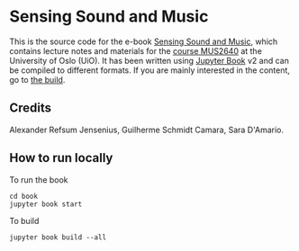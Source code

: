 # Sensing Sound and Music

This is the source code for the e-book [Sensing Sound and Music](https://alexarje.github.io/sensing/), which contains lecture notes and materials for the [course MUS2640](https://www.uio.no/studier/emner/hf/imv/MUS2640/) at the University of Oslo (UiO). It has been written using [Jupyter Book](https://jupyterbook.org/) v2 and can be compiled to different formats. If you are mainly interested in the content, go to [the build](https://alexarje.github.io/sensing/).  

## Credits

Alexander Refsum Jensenius, Guilherme Schmidt Camara, Sara D'Amario.

## How to run locally

To run the book

    cd book
    jupyter book start

To build

    jupyter book build --all
